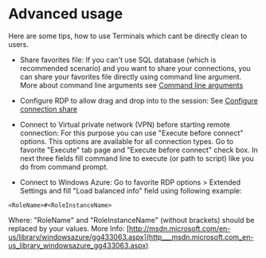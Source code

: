 # Advanced usage
Here are some tips, how to use Terminals which cant be directly clean to users.

* Share favorites file: If you can't use SQL database (which is recommended scenario) and you want to share your connections, you can share your favorites file directly using command line argument. More about command line arguments see [Command line arguments](Command-line-arguments.md)

* Configure RDP to allow drag and drop into to the session: See [Configure connection share](Configure-connection-share.md)

* Connect to Virtual private network (VPN) before starting remote connection: For this purpose you can use "Execute before connect" options. This options are available for all connection types. Go to favorite "Execute" tab page and "Execute before connect" check box. In next three fields fill command line to execute (or path to script) like you do from command prompt.

* Connect to Windows Azure: Go to favorite RDP options > Extended Settings and fill "Load balanced info" field using following example: 

```
<RoleName>#<RoleInstanceName>
```

Where: "RoleName" and "RoleInstanceName" (without brackets) should be replaced by your values.
More Info: [http://msdn.microsoft.com/en-us/library/windowsazure/gg433063.aspx](http___msdn.microsoft.com_en-us_library_windowsazure_gg433063.aspx)
